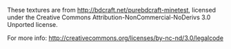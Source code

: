 These textures are from http://bdcraft.net/purebdcraft-minetest, licensed under the Creative Commons Attribution-NonCommercial-NoDerivs 3.0 Unported license.

For more info: http://creativecommons.org/licenses/by-nc-nd/3.0/legalcode 
